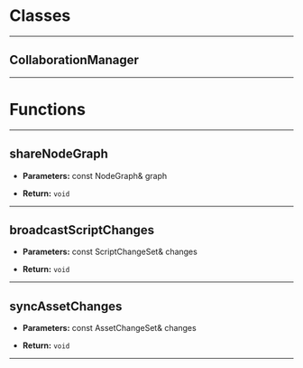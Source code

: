 # Classes
---

## CollaborationManager
---




# Functions
---

## shareNodeGraph



- **Parameters:** const NodeGraph& graph

- **Return:** `void`

---

## broadcastScriptChanges



- **Parameters:** const ScriptChangeSet& changes

- **Return:** `void`

---

## syncAssetChanges



- **Parameters:** const AssetChangeSet& changes

- **Return:** `void`

---
